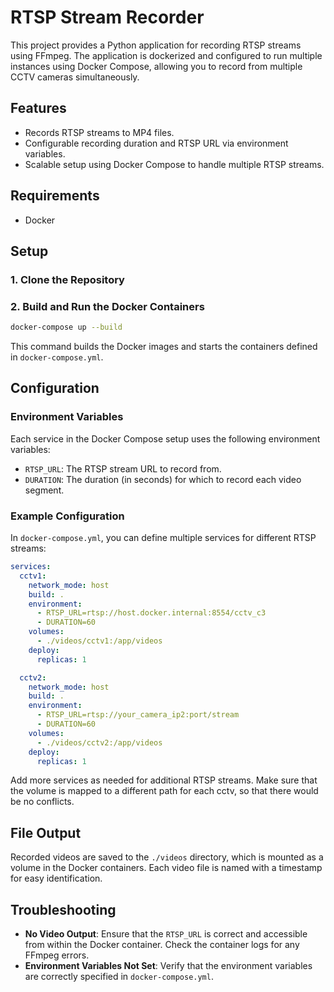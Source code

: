 # RTSP Stream Recorder

This project provides a Python application for recording RTSP streams using FFmpeg. The application is dockerized and configured to run multiple instances using Docker Compose, allowing you to record from multiple CCTV cameras simultaneously.

## Features

- Records RTSP streams to MP4 files.
- Configurable recording duration and RTSP URL via environment variables.
- Scalable setup using Docker Compose to handle multiple RTSP streams.

## Requirements

- Docker

## Setup

### 1. Clone the Repository

### 2. Build and Run the Docker Containers

```bash
docker-compose up --build
```

This command builds the Docker images and starts the containers defined in `docker-compose.yml`.

## Configuration

### Environment Variables

Each service in the Docker Compose setup uses the following environment variables:

- `RTSP_URL`: The RTSP stream URL to record from.
- `DURATION`: The duration (in seconds) for which to record each video segment.

### Example Configuration

In `docker-compose.yml`, you can define multiple services for different RTSP streams:

```yaml
services:
  cctv1:
    network_mode: host
    build: .
    environment:
      - RTSP_URL=rtsp://host.docker.internal:8554/cctv_c3
      - DURATION=60
    volumes:
      - ./videos/cctv1:/app/videos
    deploy:
      replicas: 1

  cctv2:
    network_mode: host
    build: .
    environment:
      - RTSP_URL=rtsp://your_camera_ip2:port/stream
      - DURATION=60
    volumes:
      - ./videos/cctv2:/app/videos
    deploy:
      replicas: 1
```

Add more services as needed for additional RTSP streams. Make sure that the volume is mapped to a different path for each cctv, so that there would be no conflicts.

## File Output

Recorded videos are saved to the `./videos` directory, which is mounted as a volume in the Docker containers. Each video file is named with a timestamp for easy identification.

## Troubleshooting

- **No Video Output**: Ensure that the `RTSP_URL` is correct and accessible from within the Docker container. Check the container logs for any FFmpeg errors.
- **Environment Variables Not Set**: Verify that the environment variables are correctly specified in `docker-compose.yml`.